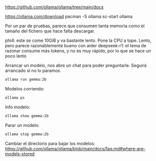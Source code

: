 <https://github.com/ollama/ollama/tree/main/docs>

<https://ollama.com/download>
pacman -S ollama
sc-start ollama

Por un par de pruebas, parece que consumen tanta memoria como el tamaño del fichero que hace falta descargar.

phi4: este se come 10GiB y va bastante lento. Pone la CPU a tope. Lento, pero parece razonablemente bueno con aider
deepseek-r1: el tema de razonar consume más tokens, y no es muy rápido, por lo que se hace un poco lento

Arrancar un modelo, nos abre un chat para poder preguntarle.
Seguirá arrancado si no lo paramos.

```bash
ollama run gemma:2b
```

Modelos corriendo:

```bash
ollama ps
```

Info modelo:

```bash
ollama show gemma:2b
```

Parar un modelo:

```bash
ollama stop gemma:2b
```

Cambiar el directorio para bajar los modelos: <https://github.com/ollama/ollama/blob/main/docs/faq.md#where-are-models-stored>
